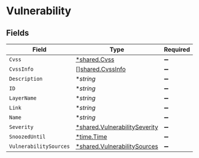 # Vulnerability


## Fields

| Field                                                                                | Type                                                                                 | Required                                                                             | Description                                                                          |
| ------------------------------------------------------------------------------------ | ------------------------------------------------------------------------------------ | ------------------------------------------------------------------------------------ | ------------------------------------------------------------------------------------ |
| `Cvss`                                                                               | [*shared.Cvss](../../../pkg/models/shared/cvss.md)                                   | :heavy_minus_sign:                                                                   | N/A                                                                                  |
| `CvssInfo`                                                                           | [][shared.CvssInfo](../../../pkg/models/shared/cvssinfo.md)                          | :heavy_minus_sign:                                                                   | N/A                                                                                  |
| `Description`                                                                        | **string*                                                                            | :heavy_minus_sign:                                                                   | N/A                                                                                  |
| `ID`                                                                                 | **string*                                                                            | :heavy_minus_sign:                                                                   | N/A                                                                                  |
| `LayerName`                                                                          | **string*                                                                            | :heavy_minus_sign:                                                                   | N/A                                                                                  |
| `Link`                                                                               | **string*                                                                            | :heavy_minus_sign:                                                                   | N/A                                                                                  |
| `Name`                                                                               | **string*                                                                            | :heavy_minus_sign:                                                                   | N/A                                                                                  |
| `Severity`                                                                           | [*shared.VulnerabilitySeverity](../../../pkg/models/shared/vulnerabilityseverity.md) | :heavy_minus_sign:                                                                   | N/A                                                                                  |
| `SnoozedUntil`                                                                       | [*time.Time](https://pkg.go.dev/time#Time)                                           | :heavy_minus_sign:                                                                   | N/A                                                                                  |
| `VulnerabilitySources`                                                               | [*shared.VulnerabilitySources](../../../pkg/models/shared/vulnerabilitysources.md)   | :heavy_minus_sign:                                                                   | N/A                                                                                  |